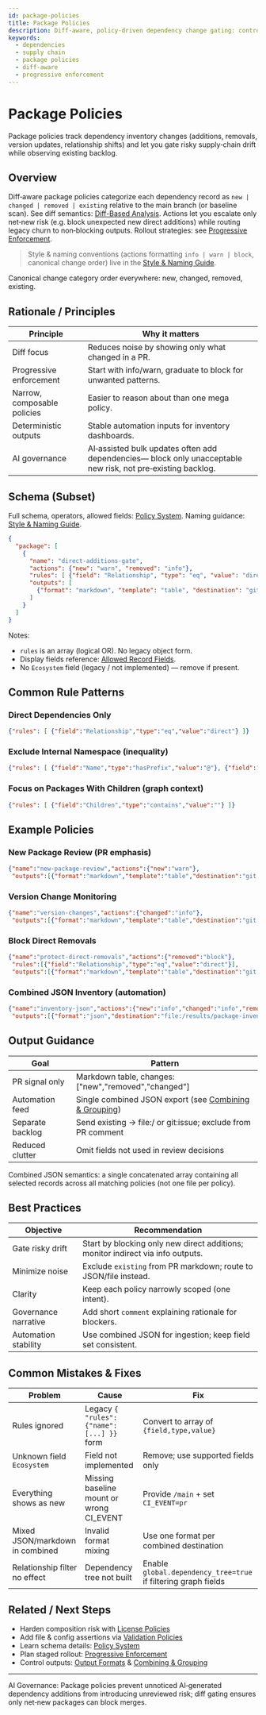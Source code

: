 ```yaml
---
id: package-policies
title: Package Policies
description: Diff-aware, policy-driven dependency change gating: control new, changed, removed, existing packages with progressive enforcement & combined JSON inventory.
keywords:
  - dependencies
  - supply chain
  - package policies
  - diff-aware
  - progressive enforcement
---
```

<!-- filepath: /Users/tambet/Documents/GitHub/codeward-io/docs/docs/policies/package.md -->
# Package Policies

Package policies track dependency inventory changes (additions, removals, version updates, relationship shifts) and let you gate risky supply‑chain drift while observing existing backlog.

## Overview
Diff‑aware package policies categorize each dependency record as `new | changed | removed | existing` relative to the main branch (or baseline scan). See diff semantics: [Diff-Based Analysis](../concepts/diff-analysis.md). Actions let you escalate only net‑new risk (e.g. block unexpected new direct additions) while routing legacy churn to non‑blocking outputs. Rollout strategies: see [Progressive Enforcement](../operations/progressive-enforcement.md).

> Style & naming conventions (actions formatting `info | warn | block`, canonical change order) live in the [Style & Naming Guide](../configuration/style-naming-guide.md).

Canonical change category order everywhere: new, changed, removed, existing.

## Rationale / Principles
| Principle | Why it matters |
|-----------|----------------|
| Diff focus | Reduces noise by showing only what changed in a PR. |
| Progressive enforcement | Start with info/warn, graduate to block for unwanted patterns. |
| Narrow, composable policies | Easier to reason about than one mega policy. |
| Deterministic outputs | Stable automation inputs for inventory dashboards. |
| AI governance | AI‑assisted bulk updates often add dependencies— block only unacceptable new risk, not pre‑existing backlog. |

## Schema (Subset)
Full schema, operators, allowed fields: [Policy System](../concepts/policy-system.md). Naming guidance: [Style & Naming Guide](../configuration/style-naming-guide.md).
```json
{
  "package": [
    {
      "name": "direct-additions-gate",
      "actions": {"new": "warn", "removed": "info"},
      "rules": [ {"field": "Relationship", "type": "eq", "value": "direct"} ],
      "outputs": [
        {"format": "markdown", "template": "table", "destination": "git:pr", "fields": ["Name","Version","Relationship"], "changes": ["new"]}
      ]
    }
  ]
}
```
Notes:
* `rules` is an array (logical OR). No legacy object form.
* Display fields reference: [Allowed Record Fields](../concepts/policy-system.md#allowed-record-fields-filter--display).
* No `Ecosystem` field (legacy / not implemented) — remove if present.

## Common Rule Patterns
### Direct Dependencies Only
```json
{"rules": [ {"field":"Relationship","type":"eq","value":"direct"} ]}
```
### Exclude Internal Namespace (inequality)
```json
{"rules": [ {"field":"Name","type":"hasPrefix","value":"@"}, {"field":"Name","type":"ne","value":"@my-internal/core"} ]}
```
### Focus on Packages With Children (graph context)
```json
{"rules": [ {"field":"Children","type":"contains","value":""} ]}
```

## Example Policies
### New Package Review (PR emphasis)
```json
{"name":"new-package-review","actions":{"new":"warn"},
 "outputs":[{"format":"markdown","template":"table","destination":"git:pr","fields":["Name","Version","Relationship"],"changes":["new"],"collapse":true}]}
```
### Version Change Monitoring
```json
{"name":"version-changes","actions":{"changed":"info"},
 "outputs":[{"format":"markdown","template":"table","destination":"git:pr","fields":["Name","Version"],"changes":["changed"]}]}
```
### Block Direct Removals
```json
{"name":"protect-direct-removals","actions":{"removed":"block"},
 "rules":[{"field":"Relationship","type":"eq","value":"direct"}],
 "outputs":[{"format":"markdown","template":"table","destination":"git:pr","fields":["Name","Version","Relationship"],"changes":["removed"]}]}
```
### Combined JSON Inventory (automation)
```json
{"name":"inventory-json","actions":{"new":"info","changed":"info","removed":"info","existing":"info"},
 "outputs":[{"format":"json","destination":"file:/results/package-inventory.json","combined":true}]}
```

## Output Guidance
| Goal | Pattern |
|------|---------|
| PR signal only | Markdown table, changes:["new","removed","changed"] |
| Automation feed | Single combined JSON export (see [Combining & Grouping](../output/combining-grouping.md)) |
| Separate backlog | Send existing → file:/ or git:issue; exclude from PR comment |
| Reduced clutter | Omit fields not used in review decisions |

Combined JSON semantics: a single concatenated array containing all selected records across all matching policies (not one file per policy).

## Best Practices
| Objective | Recommendation |
|-----------|---------------|
| Gate risky drift | Start by blocking only new direct additions; monitor indirect via info outputs. |
| Minimize noise | Exclude `existing` from PR markdown; route to JSON/file instead. |
| Clarity | Keep each policy narrowly scoped (one intent). |
| Governance narrative | Add short `comment` explaining rationale for blockers. |
| Automation stability | Use combined JSON for ingestion; keep field set consistent. |

## Common Mistakes & Fixes
| Problem | Cause | Fix |
|---------|-------|-----|
| Rules ignored | Legacy `{ "rules": {"name": [...] }}` form | Convert to array of `{field,type,value}` |
| Unknown field `Ecosystem` | Field not implemented | Remove; use supported fields only |
| Everything shows as new | Missing baseline mount or wrong CI_EVENT | Provide `/main` + set `CI_EVENT=pr` |
| Mixed JSON/markdown in combined | Invalid format mixing | Use one format per combined destination |
| Relationship filter no effect | Dependency tree not built | Enable `global.dependency_tree=true` if filtering graph fields |

## Related / Next Steps
* Harden composition risk with [License Policies](./license.md)
* Add file & config assertions via [Validation Policies](./validation.md)
* Learn schema details: [Policy System](../concepts/policy-system.md)
* Plan staged rollout: [Progressive Enforcement](../operations/progressive-enforcement.md)
* Control outputs: [Output Formats](../output/formats.md) & [Combining & Grouping](../output/combining-grouping.md)

---
AI Governance: Package policies prevent unnoticed AI‑generated dependency additions from introducing unreviewed risk; diff gating ensures only net‑new packages can block merges.
